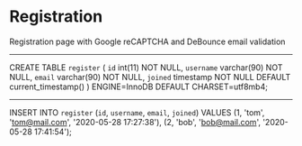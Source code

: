 # Registration
Registration page with Google reCAPTCHA and DeBounce email validation


----------------------------------------------------------

CREATE TABLE `register` (
  `id` int(11) NOT NULL,
  `username` varchar(90) NOT NULL,
  `email` varchar(90) NOT NULL,
  `joined` timestamp NOT NULL DEFAULT current_timestamp()
) ENGINE=InnoDB DEFAULT CHARSET=utf8mb4;

----------------------------------------------------------

INSERT INTO `register` (`id`, `username`, `email`, `joined`) VALUES
(1, 'tom', 'tom@mail.com', '2020-05-28 17:27:38'),
(2, 'bob', 'bob@mail.com', '2020-05-28 17:41:54');
